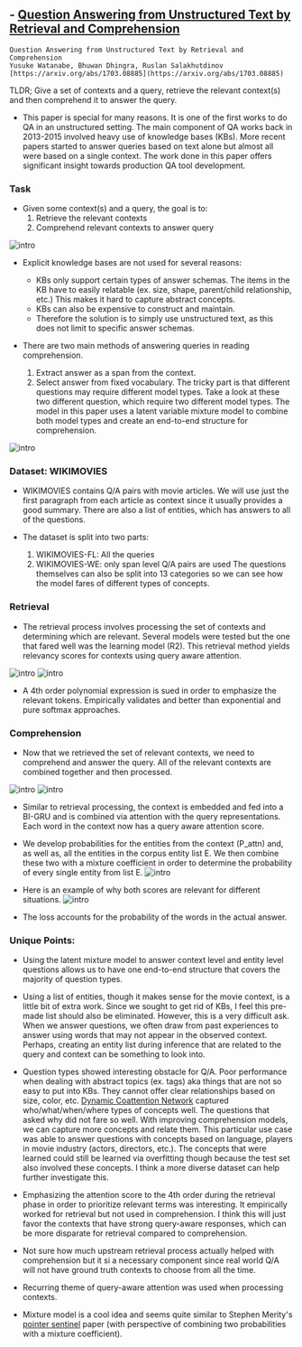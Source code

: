 ## - [Question Answering from Unstructured Text by Retrieval and Comprehension](https://arxiv.org/abs/1703.08885)

```
Question Answering from Unstructured Text by Retrieval and Comprehension
Yusuke Watanabe, Bhuwan Dhingra, Ruslan Salakhutdinov
[https://arxiv.org/abs/1703.08885](https://arxiv.org/abs/1703.08885)
```

TLDR; Give a set of contexts and a query, retrieve the relevant context(s) and then comprehend it to answer the query.

- This paper is special for many reasons. It is one of the first works to do QA in an unstructured setting. The main component of QA works back in 2013-2015 involved heavy use of knowledge bases (KBs). More recent papers started to answer queries based on text alone but almost all were based on a single context. The work done in this paper offers significant insight towards production QA tool development.

### Task

- Given some context(s) and a query, the goal is to:
	1. Retrieve the relevant contexts
	2. Comprehend relevant contexts to answer query
	
![intro](images/retrieval/intro.png)
	
- Explicit knowledge bases are not used for several reasons:
	- KBs only support certain types of answer schemas. The items in the KB have to easily relatable (ex. size, shape, parent/child relationship, etc.) This makes it hard to capture abstract concepts.
	- KBs can also be expensive to construct and maintain.
	- Therefore the solution is to simply use unstructured text, as this does not limit to specific answer schemas.

- There are two main methods of answering queries in reading comprehension.
	1. Extract answer as a span from the context.
	2. Select answer from fixed vocabulary.
The tricky part is that different questions may require different model types. Take a look at these two different question, which require two different model types. The model in this paper uses a latent variable mixture model to combine both model types and create an end-to-end structure for comprehension.

![intro](images/retrieval/types.png)

### Dataset: WIKIMOVIES

- WIKIMOVIES contains Q/A pairs with movie articles. We will use just the first paragraph from each article as context since it usually provides a good summary. There are also a list of entities, which has answers to all of the questions.

- The dataset is split into two parts:
	1. WIKIMOVIES-FL: All the queries
	2. WIKIMOVIES-WE: only span level Q/A pairs are used
The questions themselves can also be split into 13 categories so we can see how the model fares of different types of concepts.

### Retrieval

- The retrieval process involves processing the set of contexts and determining which are relevant. Several models were tested but the one that fared well was the learning model (R2). This retrieval method yields relevancy scores for contexts using query aware attention. 

![intro](images/retrieval/retrieval.png)
![intro](images/retrieval/eq1.png)

- A 4th order polynomial expression is sued in order to emphasize the relevant tokens. Empirically validates and better than exponential and pure softmax approaches.

### Comprehension

- Now that we retrieved the set of relevant contexts, we need to comprehend and answer the query. All of the relevant contexts are combined together and then processed.

![intro](images/retrieval/comprehension)
![intro](images/retrieval/eq2.png)

- Similar to retrieval processing, the context is embedded and fed into a BI-GRU and is combined via attention with the query representations. Each word in the context now has a query aware attention score.

- We develop probabilities for the entities from the context (P_attn) and, as well as, all the entities in the corpus entity list E. We then combine these two with a mixture coefficient in order to determine the probability of every single entity from list E. 
![intro](images/retrieval/eq3.png)

- Here is an example of why both scores are relevant for different situations. 
![intro](images/retrieval/questions.png)

- The loss accounts for the probability of the words in the actual answer.


### Unique Points:

- Using the latent mixture model to answer context level and entity level questions allows us to have one end-to-end structure that covers the majority of question types. 

- Using a list of entities, though it makes sense for the movie context, is a little bit of extra work. Since we sought to get rid of KBs, I feel this pre-made list should also be eliminated. However, this is a very difficult ask. When we answer questions, we often draw from past experiences to answer using words that may not appear in the observed context. Perhaps, creating an entity list during inference that are related to the query and context can be something to look into.

- Question types showed interesting obstacle for Q/A. Poor performance when dealing with abstract topics (ex. tags) aka things that are not so easy to put into KBs. They cannot offer clear relationships based on size, color, etc. [Dynamic Coattention Network](https://arxiv.org/abs/1611.01604) captured who/what/when/where types of concepts well. The questions that asked why did not fare so well. With improving comprehension models, we can capture more concepts and relate them. This particular use case was able to answer questions with concepts based on language, players in movie industry (actors, directors, etc.). The concepts that were learned could still be learned via overfitting though because the test set also involved these concepts. I think a more diverse dataset can help further investigate this.

- Emphasizing the attention score to the 4th order during the retrieval phase in order to prioritize relevant terms was interesting. It empirically worked for retrieval but not used in comprehension. I think this will just favor the contexts that have strong query-aware responses, which can be more disparate for retrieval compared to comprehension. 

- Not sure how much upstream retrieval process actually helped with comprehension but it si a necessary component since real world Q/A will not have ground truth contexts to choose from all the time. 

- Recurring theme of query-aware attention was used when processing contexts.

- Mixture model is a cool idea and seems quite similar to Stephen Merity's [pointer sentinel](https://arxiv.org/abs/1609.07843) paper (with perspective of combining two probabilities with a mixture coefficient). 



